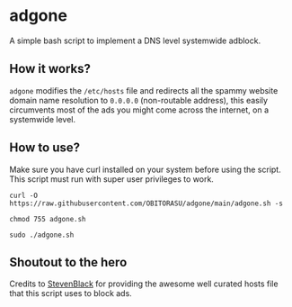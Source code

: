 # adgone
A simple bash script to implement a DNS level systemwide adblock.

## How it works?
```adgone``` modifies the ```/etc/hosts``` file and redirects all the spammy website domain name resolution to ```0.0.0.0``` (non-routable address), this easily circumvents most of the ads you might come across the internet, on a systemwide level.

## How to use?
Make sure you have curl installed on your system before using the script.
This script must run with super user privileges to work.

```
curl -O https://raw.githubusercontent.com/OBITORASU/adgone/main/adgone.sh -s

chmod 755 adgone.sh

sudo ./adgone.sh 
```
## Shoutout to the hero

Credits to [StevenBlack](https://github.com/StevenBlack/hosts) for providing the awesome well curated hosts file that this script uses to block ads.
